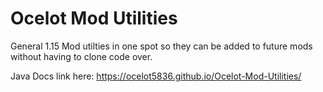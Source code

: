 # Ocelot Mod Utilities

General 1.15 Mod utilties in one spot so they can be added to future mods without having to clone code over.

Java Docs link here: https://ocelot5836.github.io/Ocelot-Mod-Utilities/
